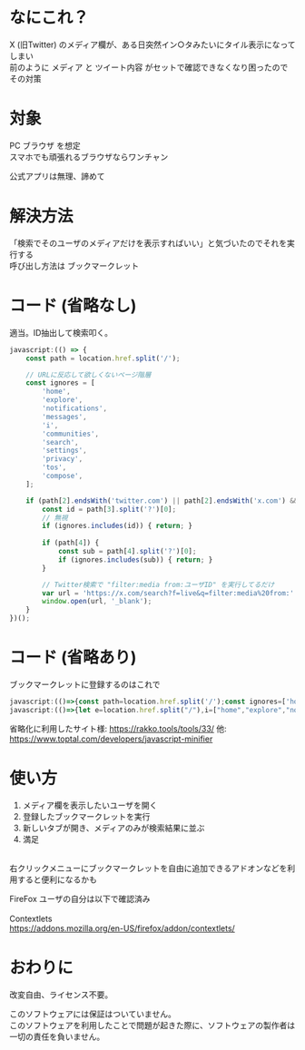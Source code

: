 # なにこれ？

X (旧Twitter) のメディア欄が、ある日突然イン○タみたいにタイル表示になってしまい <br>
前のように メディア と ツイート内容 がセットで確認できなくなり困ったのでその対策

# 対象
PC ブラウザ を想定<br>
スマホでも頑張れるブラウザならワンチャン

公式アプリは無理、諦めて

# 解決方法
「検索でそのユーザのメディアだけを表示すればいい」と気づいたのでそれを実行する<br>
呼び出し方法は ブックマークレット

# コード (省略なし)

適当。ID抽出して検索叩く。

```js
javascript:(() => {
    const path = location.href.split('/');

    // URLに反応して欲しくないページ階層
    const ignores = [
        'home',
        'explore',
        'notifications',
        'messages',
        'i',
        'communities',
        'search',
        'settings',
        'privacy',
        'tos',
        'compose',
    ];

    if (path[2].endsWith('twitter.com') || path[2].endsWith('x.com') && path[3]) {
        const id = path[3].split('?')[0];
        // 無視
        if (ignores.includes(id)) { return; }
        
        if (path[4]) {
            const sub = path[4].split('?')[0];
            if (ignores.includes(sub)) { return; }
        }

        // Twitter検索で "filter:media from:ユーザID" を実行してるだけ
        var url = 'https://x.com/search?f=live&q=filter:media%20from:' + id;
        window.open(url, '_blank');
    }
})();
```

# コード (省略あり)
ブックマークレットに登録するのはこれで
```js
javascript:(()=>{const path=location.href.split('/');const ignores=['home','explore','notifications','messages','i','communities','search','settings','privacy','tos','compose',];if(path[2].endsWith('twitter.com')||path[2].endsWith('x.com')&&path[3]){const id=path[3].split('?')[0];if(ignores.includes(id)){return} if(path[4]){const sub=path[4].split('?')[0];if(ignores.includes(sub)){return}} var url='https://x.com/search?f=live&q=filter:media%20from:'+id;window.open(url,'_blank')}})()
javascript:(()=>{let e=location.href.split("/"),i=["home","explore","notifications","messages","i","communities","search","settings","privacy","tos","compose",];if(e[2].endsWith("twitter.com")||e[2].endsWith("x.com")&&e[3]){let t=e[3].split("?")[0];if(i.includes(t))return;if(e[4]){let s=e[4].split("?")[0];if(i.includes(s))return}var o="https://x.com/search?f=live&q=filter:media%20from:"+t;window.open(o,"_blank")}})();
```

省略化に利用したサイト様: https://rakko.tools/tools/33/
他: https://www.toptal.com/developers/javascript-minifier

# 使い方

1. メディア欄を表示したいユーザを開く
2. 登録したブックマークレットを実行
3. 新しいタブが開き、メディアのみが検索結果に並ぶ
4. 満足

<br>
右クリックメニューにブックマークレットを自由に追加できるアドオンなどを利用すると便利になるかも <br>

FireFox ユーザの自分は以下で確認済み<br><br>
 Contextlets<br>
 https://addons.mozilla.org/en-US/firefox/addon/contextlets/

# おわりに
改変自由、ライセンス不要。

このソフトウェアには保証はついていません。<br>
このソフトウェアを利用したことで問題が起きた際に、ソフトウェアの製作者は一切の責任を負いません。<br>
